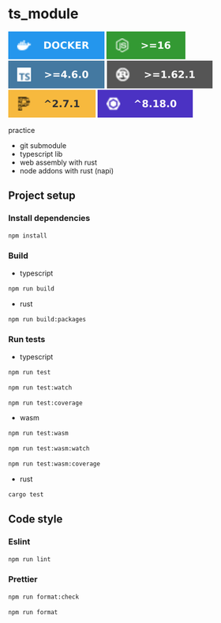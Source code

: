 # ts_module

![Docker](resources/logo/docker-2496ed.svg)
![Node](resources/logo/node_16.svg)
![Typescript](resources/logo/ts.svg)
![Rust](resources/logo/rust.svg)
![Prettier](resources/logo/prettier.svg)
![Eslint](resources/logo/eslint.svg)

practice

* git submodule
* typescript lib
* web assembly with rust
* node addons with rust (napi)


## Project setup

### Install dependencies

```bash
npm install
```

### Build

- typescript

```bash
npm run build
```

- rust

```bash
npm run build:packages
```

### Run tests

- typescript

```bash
npm run test
```

```bash
npm run test:watch
```

```bash
npm run test:coverage
```

- wasm

```bash
npm run test:wasm
```

```bash
npm run test:wasm:watch
```

```bash
npm run test:wasm:coverage
```

- rust

```bash
cargo test
```

## Code style

### Eslint

```bash
npm run lint
```

### Prettier

```bash
npm run format:check
```

```bash
npm run format
```


